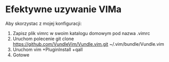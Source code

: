 # Efektywne uzywanie VIMa

Aby skorzystac z mojej konfiguracji:

1. Zapisz plik vimrc w swoim katalogu domowym pod nazwa .vimrc
2. Uruchom polecenie git clone https://github.com/VundleVim/Vundle.vim.git ~/.vim/bundle/Vundle.vim
3. Uruchom vim +PluginInstall +qall
4. Gotowe
